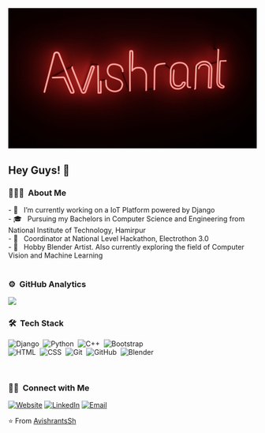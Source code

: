 <img src="untitled.jpeg">
<h2>Hey Guys! 👋</h2>
<h3> 👨🏻‍💻 &nbsp;About Me </h3>
- 🔭 &nbsp; I’m currently working on a IoT Platform powered by Django<br>
- 🎓 &nbsp; Pursuing my Bachelors in Computer Science and Engineering from National Institute of Technology, Hamirpur<br>
- 💼 &nbsp; Coordinator at National Level Hackathon, Electrothon 3.0<br>
- 🌱 &nbsp; Hobby Blender Artist. Also currently exploring the field of Computer Vision and Machine Learning<br>

<br>

### ⚙️ &nbsp;GitHub Analytics

<a href="https://github.com/avishrantssh">
  <img src="https://github-readme-stats.vercel.app/api?username=AvishrantsSh&theme=dracula&include_all_commits=true&count_private=true&show_icons=true" width="400"/>
</a>

<br>

### 🛠 &nbsp;Tech Stack

![Django](https://img.shields.io/badge/django%20-%23092E20.svg?&style=for-the-badge&logo=django&logoColor=white)&nbsp;
![Python](https://img.shields.io/badge/python%20-%2314354C.svg?&style=for-the-badge&logo=python&logoColor=white)&nbsp;
![C++](https://img.shields.io/badge/c++%20-%2300599C.svg?&style=for-the-badge&logo=c%2B%2B&ogoColor=white)&nbsp;
![Bootstrap](https://img.shields.io/badge/-Bootstrap-05122A?&style=for-the-badge&logo=bootstrap&logoColor=563D7C)\
![HTML](https://img.shields.io/badge/html5%20-%23E34F26.svg?&style=for-the-badge&logo=html5&logoColor=white")&nbsp;
![CSS](https://img.shields.io/badge/css3%20-%231572B6.svg?&style=for-the-badge&logo=css3&logoColor=white)&nbsp;
![Git](https://img.shields.io/badge/git%20-%23F05033.svg?&style=for-the-badge&logo=git&logoColor=white)&nbsp;
![GitHub](https://img.shields.io/badge/github%20-%23121011.svg?&style=for-the-badge&logo=github&logoColor=white)&nbsp;
![Blender](https://img.shields.io/badge/blender%20-%23F5792A.svg?&style=for-the-badge&logo=blender&logoColor=white)&nbsp;

<br>
<h3> 🤝🏻 &nbsp;Connect with Me </h3>

<p>
<a href="https://avishrantssh.github.io/"><img alt="Website" src="https://img.shields.io/badge/Website-https://avishrantssh.github.io-blue?&style=for-the-badge-square&logo=google-chrome"></a>
<a href="https://www.linkedin.com/in/avishrant-sharma-1158591a2/"><img alt="LinkedIn" src="https://img.shields.io/badge/LinkedIn-blue?&style=for-the-badge-square&logo=linkedin"></a>
<a href="mailto:avishrants@gmail.com"><img alt="Email" src="https://img.shields.io/badge/Email-avishrants@gmail.com-blue?&style=for-the-badge-square&logo=gmail"></a>
</p>

⭐️ From [AvishrantsSh](https://github.com/avishrantssh)

